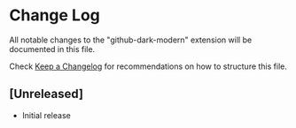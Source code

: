 # Change Log

All notable changes to the "github-dark-modern" extension will be documented in this file.

Check [Keep a Changelog](http://keepachangelog.com/) for recommendations on how to structure this file.

## [Unreleased]

- Initial release
